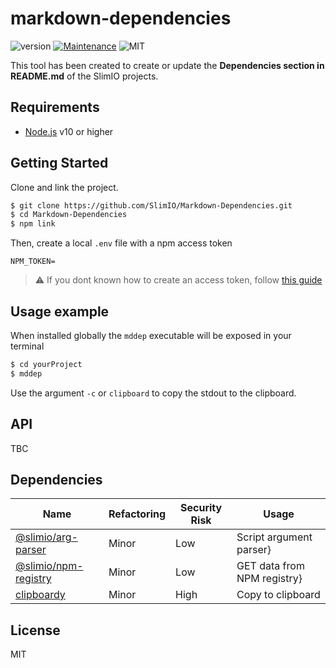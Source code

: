 # markdown-dependencies
![version](https://img.shields.io/badge/version-0.1.0-blue.svg)
[![Maintenance](https://img.shields.io/badge/Maintained%3F-yes-green.svg)](https://github.com/SlimIO/is/commit-activity)
![MIT](https://img.shields.io/github/license/mashape/apistatus.svg)

This tool has been created to create or update the **Dependencies section in README.md** of the SlimIO projects.

## Requirements
- [Node.js](https://nodejs.org/en/) v10 or higher

## Getting Started

Clone and link the project.

```bash
$ git clone https://github.com/SlimIO/Markdown-Dependencies.git
$ cd Markdown-Dependencies
$ npm link
```

Then, create a local `.env` file with a npm access token
```
NPM_TOKEN=
```

> ⚠️ If you dont known how to create an access token, follow [this guide](https://docs.npmjs.com/creating-and-viewing-authentication-tokens)

## Usage example
When installed globally the `mddep` executable will be exposed in your terminal

```bash
$ cd yourProject
$ mddep
```

Use the argument `-c` or `clipboard` to copy the stdout to the clipboard.

## API
TBC

## Dependencies

|Name|Refactoring|Security Risk|Usage|
|---|---|---|---|
|[@slimio/arg-parser](https://github.com/SlimIO/Arg-parser)|Minor|Low|Script argument parser}|
|[@slimio/npm-registry](https://github.com/SlimIO/Npm-registry)|Minor|Low|GET data from NPM registry}|
|[clipboardy](https://github.com/sindresorhus/clipboardy#readme)|Minor|High|Copy to clipboard|

## License
MIT
